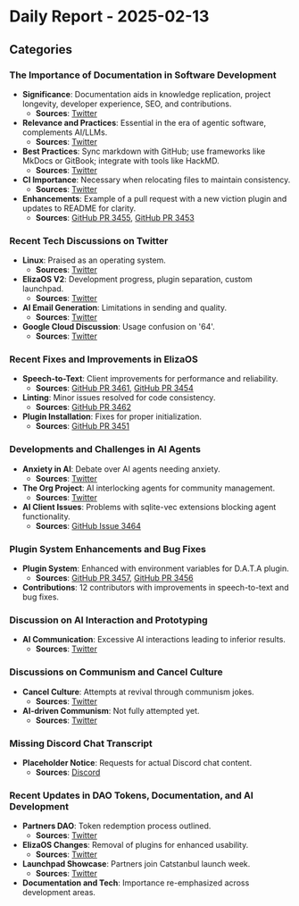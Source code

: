 # Daily Report - 2025-02-13

## Categories

### The Importance of Documentation in Software Development

- **Significance**: Documentation aids in knowledge replication, project longevity, developer experience, SEO, and contributions.
  - **Sources**: [Twitter](https://twitter.com/dankvr/status/1890091291889008704)
- **Relevance and Practices**: Essential in the era of agentic software, complements AI/LLMs.
  - **Sources**: [Twitter](https://twitter.com/dankvr/status/1890090403661226484)
- **Best Practices**: Sync markdown with GitHub; use frameworks like MkDocs or GitBook; integrate with tools like HackMD.
  - **Sources**: [Twitter](https://twitter.com/dankvr/status/1890091957483106721)
- **CI Importance**: Necessary when relocating files to maintain consistency.
  - **Sources**: [Twitter](https://twitter.com/dankvr/status/1890084211559919857)
- **Enhancements**: Example of a pull request with a new viction plugin and updates to README for clarity.
  - **Sources**: [GitHub PR 3455](https://github.com/elizaOS/eliza/pull/3455), [GitHub PR 3453](https://github.com/elizaOS/eliza/pull/3453)

### Recent Tech Discussions on Twitter

- **Linux**: Praised as an operating system.
  - **Sources**: [Twitter](https://twitter.com/dankvr/status/1890084464786805104)
- **ElizaOS V2**: Development progress, plugin separation, custom launchpad.
  - **Sources**: [Twitter](https://twitter.com/0xwitchy/status/1889950173683655023)
- **AI Email Generation**: Limitations in sending and quality.
  - **Sources**: [Twitter](https://twitter.com/shawmakesmagic/status/1890178532070027339)
- **Google Cloud Discussion**: Usage confusion on '64'.
  - **Sources**: [Twitter](https://twitter.com/shawmakesmagic/status/1889877427729604738)

### Recent Fixes and Improvements in ElizaOS

- **Speech-to-Text**: Client improvements for performance and reliability.
  - **Sources**: [GitHub PR 3461](https://github.com/elizaOS/eliza/pull/3461), [GitHub PR 3454](https://github.com/elizaOS/eliza/pull/3454)
- **Linting**: Minor issues resolved for code consistency.
  - **Sources**: [GitHub PR 3462](https://github.com/elizaOS/eliza/pull/3462)
- **Plugin Installation**: Fixes for proper initialization.
  - **Sources**: [GitHub PR 3451](https://github.com/elizaOS/eliza/pull/3451)

### Developments and Challenges in AI Agents

- **Anxiety in AI**: Debate over AI agents needing anxiety.
  - **Sources**: [Twitter](https://twitter.com/shawmakesmagic/status/1890142930041712647)
- **The Org Project**: AI interlocking agents for community management.
  - **Sources**: [Twitter](https://twitter.com/shawmakesmagic/status/1889877273794453768)
- **AI Client Issues**: Problems with sqlite-vec extensions blocking agent functionality.
  - **Sources**: [GitHub Issue 3464](https://github.com/elizaOS/eliza/issues/3464)

### Plugin System Enhancements and Bug Fixes

- **Plugin System**: Enhanced with environment variables for D.A.T.A plugin.
  - **Sources**: [GitHub PR 3457](https://github.com/elizaOS/eliza/pull/3457), [GitHub PR 3456](https://github.com/elizaOS/eliza/pull/3456)
- **Contributions**: 12 contributors with improvements in speech-to-text and bug fixes.

### Discussion on AI Interaction and Prototyping

- **AI Communication**: Excessive AI interactions leading to inferior results.
  - **Sources**: [Twitter](https://twitter.com/shawmakesmagic/status/1890147495646490760)

### Discussions on Communism and Cancel Culture

- **Cancel Culture**: Attempts at revival through communism jokes.
  - **Sources**: [Twitter](https://twitter.com/shawmakesmagic/status/1890148259978702944)
- **AI-driven Communism**: Not fully attempted yet.
  - **Sources**: [Twitter](https://twitter.com/shawmakesmagic/status/1889903223131329001)

### Missing Discord Chat Transcript

- **Placeholder Notice**: Requests for actual Discord chat content.
  - **Sources**: [Discord](https://discord.com/channels/1253563208833433701/1326603270893867064)

### Recent Updates in DAO Tokens, Documentation, and AI Development

- **Partners DAO**: Token redemption process outlined.
  - **Sources**: [Twitter](https://twitter.com/daosdotfun/status/1890103960217760127)
- **ElizaOS Changes**: Removal of plugins for enhanced usability.
  - **Sources**: [Twitter](https://twitter.com/0xwitchy/status/1889954031164072115)
- **Launchpad Showcase**: Partners join Catstanbul launch week.
  - **Sources**: [Twitter](https://twitter.com/0xwitchy/status/1889957385923600713)
- **Documentation and Tech**: Importance re-emphasized across development areas.
